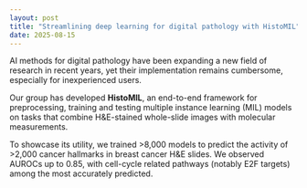 ```yaml
---
layout: post
title: "Streamlining deep learning for digital pathology with HistoMIL"
date: 2025-08-15
---
```

AI methods for digital pathology have been expanding a new field of research in recent years, yet their implementation remains cumbersome, especially for inexperienced users.

Our group has developed **HistoMIL**, an end-to-end framework for preprocessing, training and testing multiple instance learning (MIL) models on tasks that combine H&E-stained whole-slide images with molecular measurements.

To showcase its utility, we trained >8,000 models to predict the activity of >2,000 cancer hallmarks in breast cancer H&E slides. We observed AUROCs up to 0.85, with cell-cycle related pathways (notably E2F targets) among the most accurately predicted.
